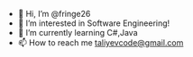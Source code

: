 - 👋 Hi, I’m @fringe26
- 👀 I’m interested in Software Engineering!
- 🌱 I’m currently learning C#,Java
- 📫 How to reach me taliyevcode@gmail.com

<!---
fringe26/fringe26 is a ✨ special ✨ repository because its `README.md` (this file) appears on your GitHub profile.
You can click the Preview link to take a look at your changes.
--->
